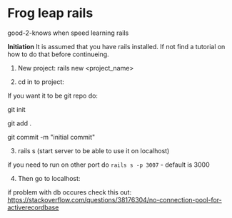 # Frog leap rails
good-2-knows when speed learning rails

**Initiation**
It is assumed that you have rails installed. If not find a tutorial on how to do that before continueing.

1. New project: rails new <project_name>

2. cd in to project:
  
  If you want it to be git repo do:
  
  git init
  
  git add .
  
  git commit -m "initial commit"
  
3. rails s (start server to be able to use it on localhost)

if you need to run on other port do ```rails s -p 3007``` - default is 3000

4. Then go to localhost:<your chosen port>

if problem with db occures check this out:
https://stackoverflow.com/questions/38176304/no-connection-pool-for-activerecordbase

